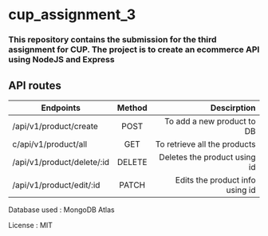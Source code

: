 # cup_assignment_3

### This repository contains the submission for the third assignment for CUP. The project is to create an ecommerce API using NodeJS and Express

## API routes

| Endpoints     | Method        | Descirption  |
| ------------- |:-------------:| ------------:|
| /api/v1/product/create      | POST| To add a new product to DB        |
| c/api/v1/product/all      | GET    |   To retrieve all the products        |
| /api/v1/product/delete/:id | DELETE    |    Deletes the product using id        |
|/api/v1/product/edit/:id|PATCH|Edits the product info using id |

Database used : MongoDB Atlas

License : MIT
